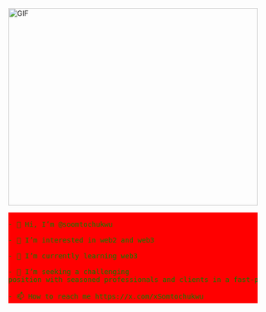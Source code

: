 
<div>
  <img alt="GIF" src="https://github.com/abhisheknaiidu/abhisheknaiidu/blob/master/code.gif?raw=true" width="100%" height="400" />
</div>

<pre style="background: red; color: green">  
- 👋 Hi, I’m @soomtochukwu

- 👀 I’m interested in web2 and web3

- 🌱 I’m currently learning web3

- 💞️ I’m seeking a challenging
position with seasoned professionals and clients in a fast-paced environment

- 📫 How to reach me https://x.com/xSomtochukwu
</pre>

<!---
soomtochukwu/soomtochukwu is a ✨ special ✨ repository because its `README.md` (this file) appears on your GitHub profile.
You can click the Preview link to take a look at your changes.
--->
